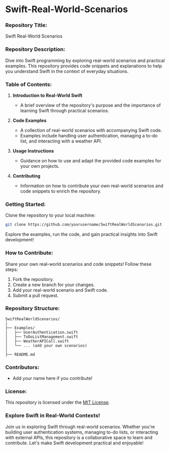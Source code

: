 # Swift-Real-World-Scenarios
### Repository Title:
Swift Real-World Scenarios

### Repository Description:
Dive into Swift programming by exploring real-world scenarios and practical examples. This repository provides code snippets and explanations to help you understand Swift in the context of everyday situations.

### Table of Contents:
1. **Introduction to Real-World Swift**
   - A brief overview of the repository's purpose and the importance of learning Swift through practical scenarios.

2. **Code Examples**
   - A collection of real-world scenarios with accompanying Swift code.
   - Examples include handling user authentication, managing a to-do list, and interacting with a weather API.

3. **Usage Instructions**
   - Guidance on how to use and adapt the provided code examples for your own projects.

4. **Contributing**
   - Information on how to contribute your own real-world scenarios and code snippets to enrich the repository.

### Getting Started:
Clone the repository to your local machine:
```bash
git clone https://github.com/yourusername/SwiftRealWorldScenarios.git
```

Explore the examples, run the code, and gain practical insights into Swift development!

### How to Contribute:
Share your own real-world scenarios and code snippets! Follow these steps:
1. Fork the repository.
2. Create a new branch for your changes.
3. Add your real-world scenario and Swift code.
4. Submit a pull request.

### Repository Structure:
```
SwiftRealWorldScenarios/
│
├── Examples/
│   ├── UserAuthentication.swift
│   ├── ToDoListManagement.swift
│   ├── WeatherAPICall.swift
│   └── ... (add your own scenarios)
│
├── README.md
```

### Contributors:
- Add your name here if you contribute!

### License:
This repository is licensed under the [MIT License](LICENSE.md).

### Explore Swift in Real-World Contexts!
Join us in exploring Swift through real-world scenarios. Whether you're building user authentication systems, managing to-do lists, or interacting with external APIs, this repository is a collaborative space to learn and contribute. Let's make Swift development practical and enjoyable!
